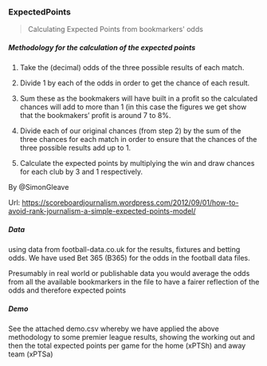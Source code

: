 ### ExpectedPoints

> Calculating Expected Points from bookmarkers' odds

##### Methodology for the calculation of the expected points

1. Take the (decimal) odds of the three possible results of each match.

2. Divide 1 by each of the odds in order to get the chance of each result.

3. Sum these as the bookmakers will have built in a profit so the calculated
chances will add to more than 1 (in this case the figures we get show that the
bookmakers’ profit is around 7 to 8%.

4. Divide each of our original chances (from step 2) by the sum of the three
chances for each match in order to ensure that the chances of the three
possible results add up to 1.

5. Calculate the expected points by multiplying the win and draw chances for
each club by 3 and 1 respectively.


By @SimonGleave 

Url: https://scoreboardjournalism.wordpress.com/2012/09/01/how-to-avoid-rank-journalism-a-simple-expected-points-model/

##### Data

using data from football-data.co.uk for the results, fixtures and betting odds. We have used Bet 365 (B365) for the odds in the football data files.

Presumably in real world or publishable data you would average the odds from all the available bookmarkers in the file to have a fairer reflection of the odds and therefore expected points

##### Demo

See the attached demo.csv whereby we have applied the above methodology to some premier league results, showing the working out and then the total expected points per game for the home (xPTSh) and away team (xPTSa)

